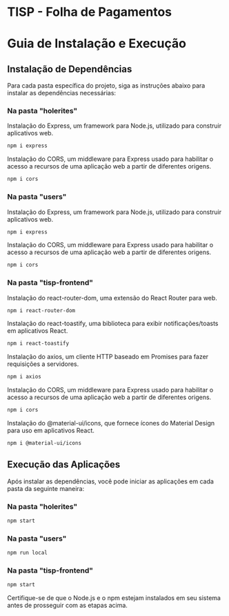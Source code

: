 # TISP - Folha de Pagamentos

# Guia de Instalação e Execução

## Instalação de Dependências

Para cada pasta específica do projeto, siga as instruções abaixo para instalar as dependências necessárias:

### Na pasta "holerites"

Instalação do Express, um framework para Node.js, utilizado para construir aplicativos web.

```bash
npm i express
```

Instalação do CORS, um middleware para Express usado para habilitar o acesso a recursos de uma aplicação web a partir de diferentes origens.

```bash
npm i cors
```

### Na pasta "users"

Instalação do Express, um framework para Node.js, utilizado para construir aplicativos web.

```bash
npm i express
```

Instalação do CORS, um middleware para Express usado para habilitar o acesso a recursos de uma aplicação web a partir de diferentes origens.

```bash
npm i cors
```

### Na pasta "tisp-frontend"

Instalação do react-router-dom, uma extensão do React Router para web.

```bash
npm i react-router-dom
```

Instalação do react-toastify, uma biblioteca para exibir notificações/toasts em aplicativos React.

```bash
npm i react-toastify
```

Instalação do axios, um cliente HTTP baseado em Promises para fazer requisições a servidores.

```bash
npm i axios
```

Instalação do CORS, um middleware para Express usado para habilitar o acesso a recursos de uma aplicação web a partir de diferentes origens.

```bash
npm i cors
```

Instalação do @material-ui/icons, que fornece ícones do Material Design para uso em aplicativos React.

```bash
npm i @material-ui/icons
```

## Execução das Aplicações

Após instalar as dependências, você pode iniciar as aplicações em cada pasta da seguinte maneira:

### Na pasta "holerites"

```bash
npm start
```

### Na pasta "users"

```bash
npm run local
```

### Na pasta "tisp-frontend"

```bash
npm start
```

Certifique-se de que o Node.js e o npm estejam instalados em seu sistema antes de prosseguir com as etapas acima.
